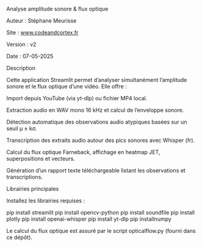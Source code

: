 Analyse amplitude sonore & flux optique

Auteur : Stéphane Meurisse

Site : www.codeandcortex.fr

Version : v2

Date : 07-05-2025


Description

Cette application Streamlit permet d’analyser simultanément l’amplitude sonore et le flux optique d’une vidéo. Elle offre :

Import depuis YouTube (via yt-dlp) ou fichier MP4 local.

Extraction audio en WAV mono 16 kHz et calcul de l’enveloppe sonore.

Détection automatique des observations audio atypiques basées sur un seuil μ ± kσ.

Transcription des extraits audio autour des pics sonores avec Whisper (fr).

Calcul du flux optique Farneback, affichage en heatmap JET, superpositions et vecteurs.

Génération d’un rapport texte téléchargeable listant les observations et transcriptions.


Librairies principales

Installez les librairies requises :

pip install streamlit 
pip install opencv-python
pip install soundfile
pip install plotly
pip install openai-whisper
pip install yt-dlp
pip installnumpy

Le calcul du flux optique est assuré par le script opticalflow.py (fourni dans ce dépôt).
